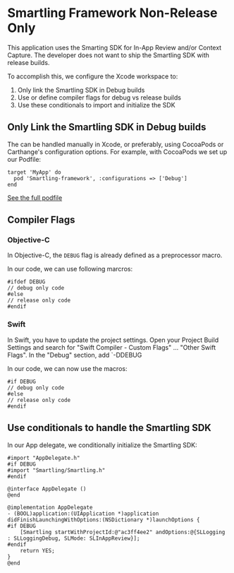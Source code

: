 # Smartling Framework Non-Release Only

This application uses the Smarting SDK for In-App Review and/or Context Capture.
The developer does not want to ship the Smartling SDK with release builds.

To accomplish this, we configure the Xcode workspace to:

1. Only link the Smartling SDK in Debug builds
2. Use or define compiler flags for debug vs release builds
3. Use these conditionals to import and initialize the SDK

## Only Link the Smartling SDK in Debug builds

The can be handled manually in Xcode, or preferably, using CocoaPods or Carthange's
 configuration options. For example, with CocoaPods we set up our Podfile:

```
target 'MyApp' do
  pod 'Smartling-framework', :configurations => ['Debug'] 
end
```
[See the full podfile][Podfile]

## Compiler Flags

### Objective-C

In Objective-C, the `DEBUG` flag is already defined as a preprocessor macro.

In our code, we can use following marcros:

```
#ifdef DEBUG
// debug only code
#else
// release only code
#endif
```

### Swift

In Swift, you have to update the project settings. Open your Project Build Settings
and search for "Swift Compiler - Custom Flags" ... "Other Swift Flags". In the "Debug"
section, add `-DDEBUG

In our code, we can now use the macros:

```
#if DEBUG
// debug only code
#else
// release only code
#endif
```

## Use conditionals to handle the Smartling SDK

In our App delegate, we conditionally initialize the Smartling SDK:

```
#import "AppDelegate.h"
#if DEBUG
#import "Smartling/Smartling.h"
#endif

@interface AppDelegate ()
@end

@implementation AppDelegate
- (BOOL)application:(UIApplication *)application didFinishLaunchingWithOptions:(NSDictionary *)launchOptions {
#if DEBUG
    [Smartling startWithProjectId:@"ac3ff4ee2" andOptions:@{SLLogging : SLLoggingDebug, SLMode: SLInAppReview}];
#endif
    return YES;
}
@end
```

[Podfile]: https://github.com/Smartling/mobile-sdk-examples/blob/master/ios/non-release-builds/AcmeApp/Podfile
